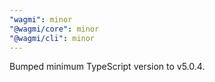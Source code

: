 ```yaml
---
"wagmi": minor
"@wagmi/core": minor
"@wagmi/cli": minor
---
```


Bumped minimum TypeScript version to v5.0.4.

